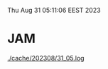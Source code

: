 Thu Aug 31 05:11:06 EEST 2023
# JAM
<a href='./cache/202308/31_05.log'>./cache/202308/31_05.log</a>
